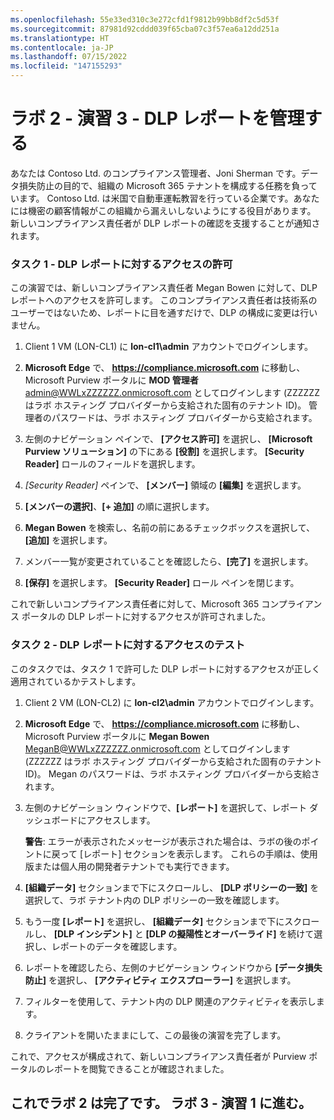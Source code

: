 ```yaml
---
ms.openlocfilehash: 55e33ed310c3e272cfd1f9812b99bb8df2c5d53f
ms.sourcegitcommit: 87981d92cddd039f65cba07c3f57ea6a12dd251a
ms.translationtype: HT
ms.contentlocale: ja-JP
ms.lasthandoff: 07/15/2022
ms.locfileid: "147155293"
---
```

# <a name="lab-2---exercise-3---manage-dlp-reports"></a>ラボ 2 - 演習 3 - DLP レポートを管理する

あなたは Contoso Ltd. のコンプライアンス管理者、Joni Sherman です。データ損失防止の目的で、組織の Microsoft 365 テナントを構成する任務を負っています。 Contoso Ltd. は米国で自動車運転教習を行っている企業です。あなたには機密の顧客情報がこの組織から漏えいしないようにする役目があります。 新しいコンプライアンス責任者が DLP レポートの確認を支援することが通知されます。

### <a name="task-1---grant-access-to-dlp-reports"></a>タスク 1 - DLP レポートに対するアクセスの許可

この演習では、新しいコンプライアンス責任者 Megan Bowen に対して、DLP レポートへのアクセスを許可します。 このコンプライアンス責任者は技術系のユーザーではないため、レポートに目を通すだけで、DLP の構成に変更は行いません。

1. Client 1 VM (LON-CL1) に **lon-cl1\admin** アカウントでログインします。

1. **Microsoft Edge** で、 **https://compliance.microsoft.com** に移動し、Microsoft Purview ポータルに **MOD 管理者** admin@WWLxZZZZZZ.onmicrosoft.com としてログインします (ZZZZZZ はラボ ホスティング プロバイダーから支給された固有のテナント ID)。  管理者のパスワードは、ラボ ホスティング プロバイダーから支給されます。

1. 左側のナビゲーション ペインで、 **[アクセス許可]** を選択し、 **[Microsoft Purview ソリューション]** の下にある **[役割]** を選択します。   **[Security Reader]** ロールのフィールドを選択します。

1. *[Security Reader]* ペインで、 **[メンバー]** 領域の **[編集]** を選択します。

1. **[メンバーの選択]**、**[+ 追加]** の順に選択します。

1. **Megan Bowen** を検索し、名前の前にあるチェックボックスを選択して、**[追加]** を選択します。

1. メンバー一覧が変更されていることを確認したら、**[完了]** を選択します。

1. **[保存]** を選択します。 **[Security Reader]** ロール ペインを閉じます。

これで新しいコンプライアンス責任者に対して、Microsoft 365 コンプライアンス ポータルの DLP レポートに対するアクセスが許可されました。

### <a name="task-2---test-access-to-dlp-reports"></a>タスク 2 - DLP レポートに対するアクセスのテスト

このタスクでは、タスク 1 で許可した DLP レポートに対するアクセスが正しく適用されているかテストします。

1. Client 2 VM (LON-CL2) に **lon-cl2\admin** アカウントでログインします。

1. **Microsoft Edge** で、 **https://compliance.microsoft.com** に移動し、Microsoft Purview ポータルに **Megan Bowen** MeganB@WWLxZZZZZZ.onmicrosoft.com としてログインします (ZZZZZZ はラボ ホスティング プロバイダーから支給された固有のテナント ID)。  Megan のパスワードは、ラボ ホスティング プロバイダーから支給されます。

1. 左側のナビゲーション ウィンドウで、**[レポート]** を選択して、レポート ダッシュボードにアクセスします。

    **警告**: エラーが表示されたメッセージが表示された場合は、ラボの後のポイントに戻って [レポート] セクションを表示します。 これらの手順は、使用版または個人用の開発者テナントでも実行できます。

    [//]: <> ([レポート] セクションにアクセスすると、ラボ テナントにエラー メッセージが表示されます。ただし、このタスクはラボ テナントで機能します。)

1. **[組織データ]** セクションまで下にスクロールし、 **[DLP ポリシーの一致]** を選択して、ラボ テナント内の DLP ポリシーの一致を確認します。

1. もう一度 **[レポート]** を選択し、 **[組織データ]** セクションまで下にスクロールし、 **[DLP インシデント]** と **[DLP の擬陽性とオーバーライド]** を続けて選択し、レポートのデータを確認します。 

1. レポートを確認したら、左側のナビゲーション ウィンドウから **[データ損失防止]** を選択し、 **[アクティビティ エクスプローラー]** を選択します。

1. フィルターを使用して、テナント内の DLP 関連のアクティビティを表示します。

1. クライアントを開いたままにして、この最後の演習を完了します。

これで、アクセスが構成されて、新しいコンプライアンス責任者が Purview ポータルのレポートを閲覧できることが確認されました。

## <a name="you-have-completed-the-lab-2-proceed-to-lab-3---exercise-1"></a>これでラボ 2 は完了です。 ラボ 3 - 演習 1 に進む。
